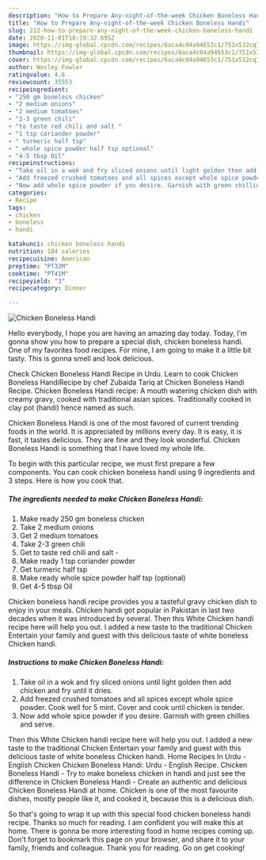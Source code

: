 ```yaml
---
description: "How to Prepare Any-night-of-the-week Chicken Boneless Handi"
title: "How to Prepare Any-night-of-the-week Chicken Boneless Handi"
slug: 212-how-to-prepare-any-night-of-the-week-chicken-boneless-handi
date: 2020-11-01T18:19:32.695Z
image: https://img-global.cpcdn.com/recipes/6aca4c04a94653c1/751x532cq70/chicken-boneless-handi-recipe-main-photo.jpg
thumbnail: https://img-global.cpcdn.com/recipes/6aca4c04a94653c1/751x532cq70/chicken-boneless-handi-recipe-main-photo.jpg
cover: https://img-global.cpcdn.com/recipes/6aca4c04a94653c1/751x532cq70/chicken-boneless-handi-recipe-main-photo.jpg
author: Wesley Fowler
ratingvalue: 4.6
reviewcount: 35553
recipeingredient:
- "250 gm boneless chicken"
- "2 medium onions"
- "2 medium tomatoes"
- "2-3 green chili"
- "to taste red chili and salt "
- "1 tsp coriander powder"
- " turmeric half tsp"
- " whole spice powder half tsp optional"
- "4-5 tbsp Oil"
recipeinstructions:
- "Take oil in a wok and fry sliced onions until light golden then add chicken and fry until it dries."
- "Add freezed crushed tomatoes and all spices except whole spice powder. Cook well for 5 mint. Cover and cook until chicken is tender."
- "Now add whole spice powder if you desire. Garnish with green chillies and serve."
categories:
- Recipe
tags:
- chicken
- boneless
- handi

katakunci: chicken boneless handi 
nutrition: 184 calories
recipecuisine: American
preptime: "PT32M"
cooktime: "PT41M"
recipeyield: "3"
recipecategory: Dinner

---
```



![Chicken Boneless Handi](https://img-global.cpcdn.com/recipes/6aca4c04a94653c1/751x532cq70/chicken-boneless-handi-recipe-main-photo.jpg)

Hello everybody, I hope you are having an amazing day today. Today, I'm gonna show you how to prepare a special dish, chicken boneless handi. One of my favorites food recipes. For mine, I am going to make it a little bit tasty. This is gonna smell and look delicious.

Check Chicken Boneless Handi Recipe in Urdu. Learn to cook Chicken Boneless HandiRecipe by chef Zubaida Tariq at Chicken Boneless Handi Recipe. Chicken Boneless Handi recipe: A mouth watering chicken dish with creamy gravy, cooked with traditional asian spices. Traditionally cooked in clay pot (handi) hence named as such.

Chicken Boneless Handi is one of the most favored of current trending foods in the world. It is appreciated by millions every day. It is easy, it is fast, it tastes delicious. They are fine and they look wonderful. Chicken Boneless Handi is something that I have loved my whole life.


To begin with this particular recipe, we must first prepare a few components. You can cook chicken boneless handi using 9 ingredients and 3 steps. Here is how you cook that.

<!--inarticleads1-->

##### The ingredients needed to make Chicken Boneless Handi:

1. Make ready 250 gm boneless chicken
1. Take 2 medium onions
1. Get 2 medium tomatoes
1. Take 2-3 green chili
1. Get to taste red chili and salt -
1. Make ready 1 tsp coriander powder
1. Get  turmeric half tsp
1. Make ready  whole spice powder half tsp (optional)
1. Get 4-5 tbsp Oil


Chicken boneless handi recipe provides you a tasteful gravy chicken dish to enjoy in your meals. Chicken handi got popular in Pakistan in last two decades when it was introduced by several. Then this White Chicken handi recipe here will help you out. I added a new taste to the traditional Chicken Entertain your family and guest with this delicious taste of white boneless Chicken handi. 

<!--inarticleads2-->

##### Instructions to make Chicken Boneless Handi:

1. Take oil in a wok and fry sliced onions until light golden then add chicken and fry until it dries.
1. Add freezed crushed tomatoes and all spices except whole spice powder. Cook well for 5 mint. Cover and cook until chicken is tender.
1. Now add whole spice powder if you desire. Garnish with green chillies and serve.


Then this White Chicken handi recipe here will help you out. I added a new taste to the traditional Chicken Entertain your family and guest with this delicious taste of white boneless Chicken handi. Home Recipes In Urdu - English Chicken Chicken Boneless Handi: Urdu - English Recipe. Chicken Boneless Handi - Try to make boneless chicken in handi and just see the difference in Chicken Boneless Handi - Create an authentic and delicious Chicken Boneless Handi at home. Chicken is one of the most favourite dishes, mostly people like it, and cooked it, because this is a delicious dish. 

So that's going to wrap it up with this special food chicken boneless handi recipe. Thanks so much for reading. I am confident you will make this at home. There is gonna be more interesting food in home recipes coming up. Don't forget to bookmark this page on your browser, and share it to your family, friends and colleague. Thank you for reading. Go on get cooking!
